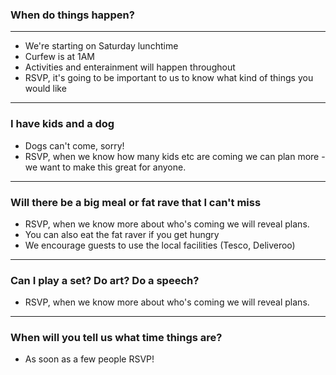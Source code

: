 ### When do things happen?

---

* We're starting on Saturday lunchtime
* Curfew is at 1AM
* Activities and enterainment will happen throughout
* RSVP, it's going to be important to us to know what kind of things you would like

---

### I have kids and a dog

* Dogs can't come, sorry!
* RSVP, when we know how many kids etc are coming we can plan more - we want to make this great for anyone.

---

### Will there be a big meal or fat rave that I can't miss

* RSVP, when we know more about who's coming we will reveal plans.
* You can also eat the fat raver if you get hungry
* We encourage guests to use the local facilities (Tesco, Deliveroo)

---

### Can I play a set? Do art? Do a speech?

* RSVP, when we know more about who's coming we will reveal plans.

---

### When will you tell us what time things are?

* As soon as a few people RSVP!
